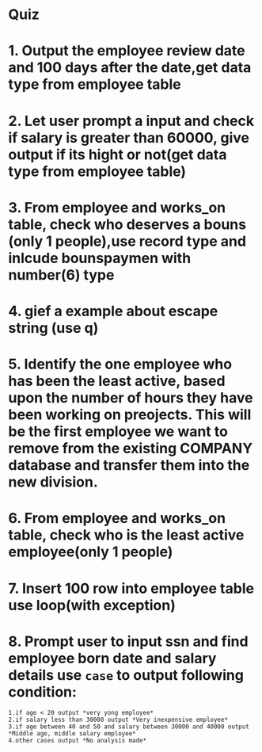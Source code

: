 Quiz
===


# 1. Output the employee review date and 100 days after the date,get data type from employee table


# 2. Let user prompt a input and check if salary is greater than 60000, give output if its hight or not(get data type from employee table)


# 3. From employee and works_on table, check who deserves a bouns (only 1 people),use record type and inlcude bounspaymen with number(6) type

# 4. gief a example about escape string (use q)


# 5. Identify the one employee who has been the least active, based upon the number of hours they have been working on preojects.  This will be the first employee we want to remove from the existing COMPANY database and transfer them into the new division.

# 6. From employee and works_on table, check who is the least active employee(only 1 people)

# 7. Insert 100 row into employee table use loop(with exception)

# 8. Prompt user to input ssn and find employee born date and salary details use `case` to output following condition: 
	1.if age < 20 output *very yong employee*
	2.if salary less than 30000 output *Very inexpensive employee*
	3.if age between 40 and 50 and salary between 30000 and 40000 output *Middle age, middle salary employee*
	4.other cases output *No analysis made*




